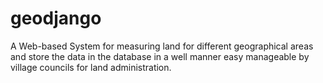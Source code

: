 # geodjango
A Web-based System for measuring land for different geographical areas and store the data in the database in a well manner easy manageable by village councils for land administration.
